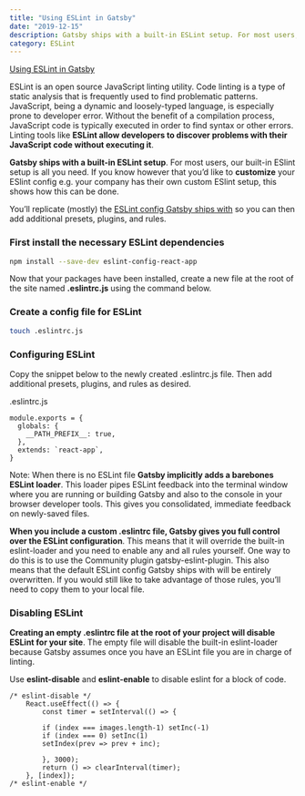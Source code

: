 ```yaml
---
title: "Using ESLint in Gatsby"
date: "2019-12-15"
description: Gatsby ships with a built-in ESLint setup. For most users, our built-in ESlint setup is all you need. If you know however that you’d like to customize your ESlint config e.g. your company has their own custom ESlint setup, this shows how this can be done.
category: ESLint
---
```


[Using ESLint in Gatsby](https://www.gatsbyjs.org/docs/eslint/)

ESLint is an open source JavaScript linting utility. Code linting is a type of static analysis that is frequently used to find problematic patterns. JavaScript, being a dynamic and loosely-typed language, is especially prone to developer error. Without the benefit of a compilation process, JavaScript code is typically executed in order to find syntax or other errors. Linting tools like **ESLint allow developers to discover problems with their JavaScript code without executing it**.

**Gatsby ships with a built-in ESLint setup**. For most users, our built-in ESlint setup is all you need. If you know however that you’d like to **customize** your ESlint config e.g. your company has their own custom ESlint setup, this shows how this can be done.

You’ll replicate (mostly) the [ESLint config Gatsby ships with](https://github.com/gatsbyjs/gatsby/blob/master/packages/gatsby/src/utils/eslint-config.js) so you can then add additional presets, plugins, and rules. 

### First install the necessary ESLint dependencies
```bash
npm install --save-dev eslint-config-react-app
```

Now that your packages have been installed, create a new file at the root of the site named **.eslintrc.js** using the command below.

### Create a config file for ESLint
```bash
touch .eslintrc.js
```

### Configuring ESLint
Copy the snippet below to the newly created .eslintrc.js file. Then add additional presets, plugins, and rules as desired.

.eslintrc.js
```
module.exports = {
  globals: {
    __PATH_PREFIX__: true,
  },
  extends: `react-app`,
}
```

Note: When there is no ESLint file **Gatsby implicitly adds a barebones ESLint loader**. This loader pipes ESLint feedback into the terminal window where you are running or building Gatsby and also to the console in your browser developer tools. This gives you consolidated, immediate feedback on newly-saved files. 

**When you include a custom .eslintrc file, Gatsby gives you full control over the ESLint configuration**. This means that it will override the built-in eslint-loader and you need to enable any and all rules yourself. One way to do this is to use the Community plugin gatsby-eslint-plugin. This also means that the default ESLint config Gatsby ships with will be entirely overwritten. If you would still like to take advantage of those rules, you’ll need to copy them to your local file.

### Disabling ESLint

**Creating an empty .eslintrc file at the root of your project will disable ESLint for your site**. The empty file will disable the built-in eslint-loader because Gatsby assumes once you have an ESLint file you are in charge of linting.

Use **eslint-disable** and **eslint-enable** to disable eslint for a block of code.
```
/* eslint-disable */
    React.useEffect(() => {
        const timer = setInterval(() => {

        if (index === images.length-1) setInc(-1)
        if (index === 0) setInc(1)
        setIndex(prev => prev + inc);
        
        }, 3000);
        return () => clearInterval(timer);
    }, [index]);
/* eslint-enable */
```